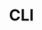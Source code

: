 ---
layout: cours
type: frontEnd
number: 5
pathImg: /images/cards/cli.png
title: CLI
comment: Apprendre à utiliser un terminal
link: /templates/cli.html
---